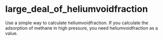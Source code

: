 # large_deal_of_heliumvoidfraction
Use a simple way to calculate heliumvoidfraction. If you calculate the adsorption of methane in high pressure, you need heliumvoidfraction as a value.
